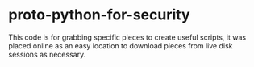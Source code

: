 # proto-python-for-security
This code is for grabbing specific pieces to create useful scripts, it was placed online
as an easy location to download pieces from live disk sessions as necessary.

